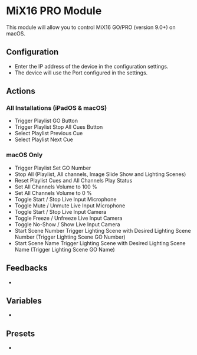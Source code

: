 # MiX16 PRO Module
This module will allow you to control  MiX16 GO/PRO (version 9.0+) on macOS.

## Configuration
* Enter the IP address of the device in the configuration settings.
* The device will use the Port configured in the settings.

## Actions

### All Installations (iPadOS & macOS)
* Trigger Playlist GO Button
* Trigger Playlist Stop All Cues Button
* Select Playlist Previous Cue
* Select Playlist Next Cue

### macOS Only
* Trigger Playlist Set GO Number
* Stop All (Playlist, All channels, Image Slide Show and Lighting Scenes)
* Reset Playlist Cues and All Channels Play Status
* Set All Channels Volume to 100 %
* Set All Channels Volume to 0 %
* Toggle Start / Stop Live Input Microphone
* Toggle Mute / Unmute Live Input Microphone
* Toggle Start / Stop Live Input Camera
* Toggle Freeze / Unfreeze Live Input Camera
* Toggle No-Show / Show Live Input Camera
* Start Scene Number Trigger Lighting Scene with Desired Lighting Scene Number (Trigger Lighting Scene GO Number)
* Start Scene Name Trigger Lighting Scene with Desired Lighting Scene Name (Trigger Lighting Scene GO Name)

## Feedbacks

* 

## Variables

* 

## Presets

*